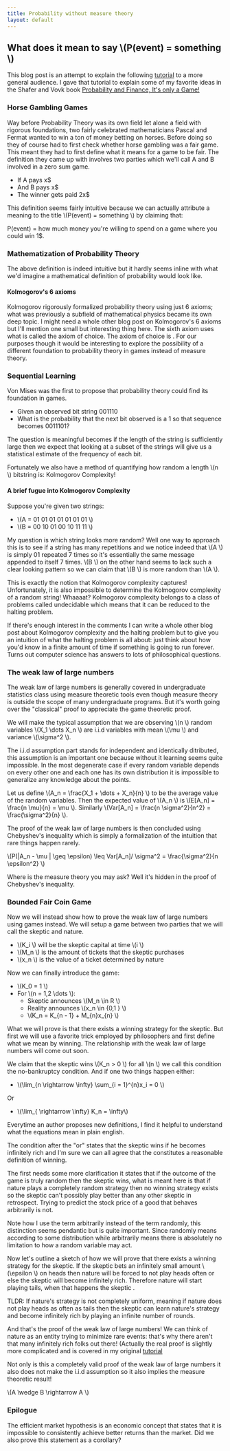 ```yaml
---
title: Probability without measure theory
layout: default
---
```


## What does it mean to say \\(P(event) = something \\)

This blog post is an attempt to explain the following [tutorial](https://www.dropbox.com/s/zwio6k94ix40q1s/ItsOnlyAGame.pdf) to a more general audience. I gave that tutorial to explain some of my favorite ideas in the Shafer and Vovk book [Probability and Finance, It's only a Game!](http://www.amazon.com/Probability-Finance-Its-Only-Game/dp/0471402265/ref=sr_1_1?ie=UTF8&qid=1424136245&sr=8-1&keywords=probability+and+finance)

### Horse Gambling Games

Way before Probability Theory was its own field let alone a field with rigorous foundations, two fairly celebrated mathematicians Pascal and Fermat wanted to win a ton of money betting on horses. Before doing so they of course had to first check whether horse gambling was a fair game. This meant they had to first define what it means for a game to be fair. The definition they came up with involves two parties which we'll call A and B involved in a zero sum game.

* If A pays x$
* And B pays x$
* The winner gets paid 2x$

This definition seems fairly intuitive because we can actually attribute a meaning to the title \\(P(event) = something \\) by claiming that:



P(event) = how much money you're willing to spend on a game where you could win 1$.

### Mathematization of Probability Theory

The above definition is indeed intuitive but it hardly seems inline with what we'd imagine a mathematical definition of probability would look like.

#### Kolmogorov's 6 axioms

Kolmogorov rigorously formalized probability theory using just 6 axioms; what was previously a subfield of mathematical physics became its own deep topic. I might need a whole other blog post on Kolmogorov's 6 axioms but I'll mention one small but interesting thing here. The sixth axiom uses what is called the axiom of choice. The axiom of choice is . For our purposes though it would be interesting to explore the possibility of a different foundation to probability theory in games instead of measure theory.

### Sequential Learning

Von Mises was the first to propose that probability theory could find its foundation in games.

* Given an observed bit string 001110
* What is the probability that the next bit observed is a 1 so that sequence becomes 0011101?

The question is meaningful becomes if the length of the string is sufficiently large then we expect that looking at a subset of the strings will give us a statistical estimate of the frequency of each bit.

Fortunately we also have a method of quantifying how random a length \\(n \\) bitstring is: Kolmogorov Complexity!

#### A brief fugue into Kolmogorov Complexity

Suppose you're given two strings:

* \\(A = 01 01 01 01 01 01 01 \\) 
* \\(B = 00 10 01 00 10 11 11 \\)

My question is which string looks more random? Well one way to approach this is to see if a string has many repetitions and we notice indeed that \\(A \\) is simply 01 repeated 7 times so it's essentially the same message appended to itself 7 times. \\(B \\) on the other hand seems to lack such a clear looking pattern so we can claim that \\(B \\) is more random than \\(A \\). 

This is exactly the notion that Kolmogorov complexity captures! Unfortunately, it is also impossible to determine the Kolmogorov complexity of a random string! Whaaaat? Kolmogorov complexity belongs to a class of problems called undecidable which means that it can be reduced to the halting problem.

 If there's enough interest in the comments I can write a whole other blog post about Kolmogorov complexity and the halting problem but to give you an intuition of what the halting problem is all about: just think about how you'd know in a finite amount of time if something is going to run forever. Turns out computer science has answers to lots of philosophical questions.

### The weak law of large numbers

The weak law of large numbers is generally covered in undergraduate statistics class using measure theoretic tools even though measure theory is outside the scope of many undergraduate programs. But it's worth going over the "classical" proof to appreciate the game theoretic proof.

We will make the typical assumption that we are observing \\(n \\) random variables \\(X\_1 \dots X\_n \\) are i.i.d variables with mean \\(\mu \\) and variance \\(\sigma^2 \\). 

The i.i.d assumption part stands for independent and identically ditributed, this assumption is an important one because without it learning seems quite impossible. In the most degenerate case if every random variable depends on every other one and each one has its own distribution it is impossible to generalize any knowledge about the points. 

Let us define \\(A\_n = \frac{X_1 + \dots + X_n}{n} \\) to be the average value of the random variables. Then the expected value of \\(A\_n \\) is \\(E[A\_n] = \frac{n \mu}{n} = \mu \\). Similarly \\(Var[A\_n] = \frac{n \sigma^2}{n^2} = \frac{\sigma^2}{n}   \\).

The proof of the weak law of large numbers is then concluded using Chebyshev's inequality which is simply a formalization of the intuition that rare things happen rarely.

\\(P(\|A\_n - \mu \| \geq \epsilon) \leq Var[A\_n]/ \sigma^2 = \frac{\sigma^2}{n \epsilon^2}  \\)

Where is the measure theory you may ask? Well it's hidden in the proof of Chebyshev's inequality.

### Bounded Fair Coin Game

Now we will instead show how to prove the weak law of large numbers using games instead. We will setup a game between two parties that we will call the skeptic and nature.

* \\(K\_i \\) will be the skeptic capital at time \\(i \\)
* \\(M\_n \\) is the amount of tickets that the skeptic purchases
* \\(x\_n \\) is the value of a ticket determined by nature

Now we can finally introduce the game:

* \\(K\_0 = 1 \\)
* For \\(n = 1,2 \dots \\):
	* Skeptic announces \\(M\_n \in R \\)
	* Reality announces \\(x\_n \in \{0,1 \} \\)
	* \\(K\_n = K\_{n - 1} + M\_{n}x\_{n} \\)

What we will prove is that there exists a winning strategy for the skeptic. But first we will use a favorite trick employed by philosophers and first define what we mean by winning. The relationship with the weak law of large numbers will come out soon.

We claim that the skeptic wins \\(K\_n > 0 \\) for all \\(n \\) we call this condition the no-bankruptcy condition. And if one two things happen either:

* \\(\lim_{n \rightarrow \infty} \sum\_{i = 1}^{n}x\_i = 0 \\)

Or

* \\(\lim_{ \rightarrow \infty} K_n = \infty\\)

Everytime an author proposes new definitions, I find it helpful to understand what the equations mean in plain english. 

The condition after the "or" states that the skeptic wins if he becomes infinitely rich and I'm sure we can all agree that the constitutes a reasonable definition of winning. 

The first needs some more clarification it states that if the outcome of the game is truly random then the skeptic wins, what is meant here is that if nature plays a completely random strategy then no winning strategy exists so the skeptic can't possibly play better than any other skeptic in retrospect. Trying to predict the stock price of a good that behaves arbitrarily is not. 

Note how I use the term arbitrarily instead of the term randomly, this distinction seems pendantic but is quite important. Since randomly means according to some distribution while arbitrarily means there is absolutely no limitation to how a random variable may act. 

Now let's outline a sketch of how we will prove that there exists a winning strategy for the skeptic. If the skeptic bets an infinitely small amount \\(\epsilon \\) on heads then nature will be forced to not play heads often or else the skeptic will become infinitely rich. Therefore nature will start playing tails, when that happens the skeptic .

TLDR: If nature's strategy is not completely uniform, meaning if nature does not play heads as often as tails then the skeptic can learn nature's strategy and become infinitely rich by playing an infinite number of rounds.

And that's the proof of the weak law of large numbers! We can think of nature as an entity trying to minimize rare events: that's why there aren't that many infinitely rich folks out there! (Actually the real proof is slightly more complicated and is covered in my original [tutorial](https://www.dropbox.com/s/zwio6k94ix40q1s/ItsOnlyAGame.pdf)

Not only is this a completely valid proof of the weak law of large numbers it also does not make the i.i.d assumption so it also implies the measure theoretic result!

\\(A \wedge B \rightarrow A \\)

### Epilogue

The efficient market hypothesis is an economic concept that states that it is impossible to consistently achieve better returns than the market. Did we also prove this statement as a corollary?
